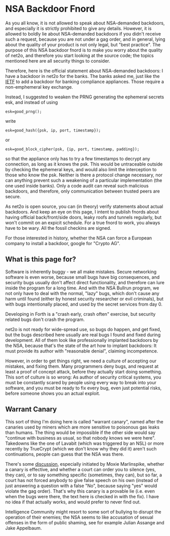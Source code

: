 # NSA Backdoor Fnord #

As you all know, it is not allowed to speak about NSA-demanded backdoors,
and especially it is strictly prohibited to give any details.  However, it
is allowed to boldly lie about NSA-demanded backdoors if you didn't receive
such a request, because you are not under a gag order, and in general, lying
about the quality of your product is not only legal, but "best practice".
The purpose of this NSA backdoor fnord is to make you worry about the
quality of net2o, and therefore you start looking at the source code; the
topics mentioned here are all security things to consider.

Therefore, here is the official statement about NSA-demanded
backdoors: I have a backdoor in net2o for the banks.  The banks asked
me, just like the [IETF](https://github.com/sftcd/tinfoil) to add a
backdoor for banking compliance appliances.  Those require a
non-emphemeral key exchange.

Instead, I suggested to weaken the PRNG generating the ephemeral
secrets esk, and instead of using

    esk=good_prng();

write

    esk=good_hash({psk, ip, port, timestamp});

or

    esk=good_block_cipher(psk, {ip, port, timestamp, padding});

so that the appliance only has to try a few timestamps to decrypt any
connection, as long as it knows the psk.  This would be untraceable
outside by checking the ephemeral keys, and would also limit the
interception to those who know the psk.  Neither is there a protocol
change necessary, nor can anything prevent such a weakening of a
particular implementation (the one used inside banks).  Only a code
audit can reveal such malicious backdoors, and therefore, only
communication between trusted peers are secure.

As net2o is open source, you can (in theory) verify statements about
actual backdoors.  And keep an eye on this page, I intent to publish
fnords about having official back/front/side doors, leaky roofs and
tunnels regularly, but won't commit on an expicit schedule.  For a
true fnord to work, you always have to be wary.  All the fossil
checkins are signed.

For those interested in history, whether the NSA can force a European
company to install a backdoor, google for "Crypto AG".

## What is this page for? ##

Software is inherently buggy - we all make mistakes. Secure networking
software is even worse, because small bugs have big consequences, and
security bugs usually don't affect direct functionality, and therefore
can lure inside the program for a long time.  And with the NSA Bullrun
program, we not only have to deal with the normal, "lazy" bugs, which
don't cause any harm until found (either by honest security researcher
or evil criminals), but with bugs intentionally placed, and used by
the secret services from day 0.

Developing in Forth is a "crash early, crash often" exercise, but security
related bugs don't crash the program.

net2o is not ready for wide-spread use, so bugs do happen, and get
fixed, but the bugs described here usually are real bugs I found and
fixed during development. All of them look like professionally
implanted backdoors by the NSA, because that's the state of the art
how to implant backdoors: It must provide its author with "reasonable
denial", claiming incompetence.

However, in order to get things right, we need a culture of accepting
our mistakes, and fixing them.  Many programmers deny bugs, and
request at least a proof of concept attack, before they actually start
doing something.  This sort of culture is so wrong: As author of
security critical systems, you must be constantly scared by people
using every way to break into your software, and you must be ready to
fix every bug, even just potential risks, before someone shows you an
actual exploit.

## Warrant Canary ##

This sort of thing I'm doing here is called "warrant canary", named
after the canaries used by miners which are more sensitive to
poisonous gas leaks than humans.  The thing would be impossible if the
other side would say "continue with business as usual, so that nobody
knows we were here".  Takedowns like the one of Lavabit (which was
triggered by an NSL) or more recently by TrueCrypt (which we don't
know why they did it) aren't such continuations, people can guess that
the NSA was there.

There's some
[discussion](https://github.com/WhisperSystems/whispersystems.org/issues/34#issuecomment-56448994),
especially initiated by Moxie Marlinspike, whether a canary is
effective, and whether a court can order you to silence (yes, they
can), or to say something specific (sometimes, they can), but so far,
a court has not forced anybody to give false speech on his own
(instead of just answering a question with a false "No", because
saying "yes" would violate the gag order).  That's why this canary is
a provable lie (i.e. even when the bugs were there, the text here is
checked in with the fix).  I have no idea if that actually works, and
would prefer to never find out.

Intelligence Community might resort to some sort of bullying to
disrupt the operation of their enemies; the NSA seems to like
accusation of sexual offenses in the form of public shaming, see for
example Julian Assange and Jake Appelbaum.